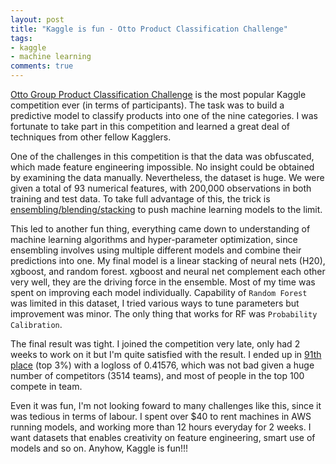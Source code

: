 ```yaml
---
layout: post
title: "Kaggle is fun - Otto Product Classification Challenge"
tags:
- kaggle
- machine learning
comments: true
---
```


[Otto Group Product Classification Challenge](https://www.kaggle.com/c/otto-group-product-classification-challenge) is the most popular Kaggle competition ever (in terms of participants). The task was to build a predictive model to classify products into one of the nine categories. I was fortunate to take part in this competition and learned a great deal of techniques from other fellow Kagglers.

One of the challenges in this competition is that the data was obfuscated, which made feature engineering impossible. No insight could be obtained by examining the data manually. Nevertheless, the dataset is huge. We were given a total of 93 numerical features, with 200,000 observations in both training and test data. To take full advantage of this, the trick is [ensembling/blending/stacking](https://en.wikipedia.org/wiki/Ensemble_learning) to push machine learning models to the limit. 

This led to another fun thing, everything came down to understanding of machine learning algorithms and hyper-parameter optimization, since ensembling involves using multiple different models and combine their predictions into one. My final model is a linear stacking of neural nets (H20), xgboost, and random forest. xgboost and neural net complement each other very well, they are the driving force in the ensemble. Most of my time was spent on improving each model individually. Capability of `Random Forest` was limited in this dataset, I tried various ways to tune parameters but improvement was minor. The only thing that works for RF was `Probability Calibration`. 

The final result was tight. I joined the competition very late, only had 2 weeks to work on it but I'm quite satisfied with the result. I ended up in [91th place](https://www.kaggle.com/c/otto-group-product-classification-challenge/leaderboard/private) (top 3%) with a logloss of 0.41576, which was not bad given a huge number of competitors (3514 teams), and most of people in the top 100 compete in team. 

Even it was fun, I'm not looking foward to many challenges like this, since it was tedious in terms of labour. I spent over $40 to rent machines in AWS running models, and working more than 12 hours everyday for 2 weeks. I want datasets that enables creativity on feature engineering, smart use of models and so on. Anyhow, Kaggle is fun!!!


